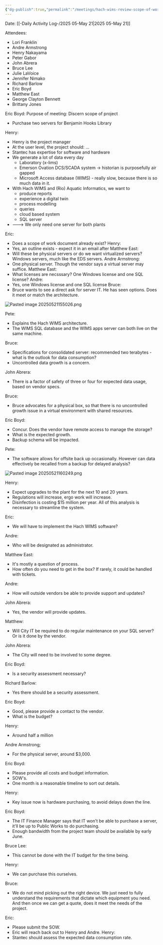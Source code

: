 ```yaml
---
{"dg-publish":true,"permalink":"/meetings/hach-wims-review-scope-of-work-2025-05-may-21/","noteIcon":"","created":"2025-07-07T14:23:46.003-05:00"}
---
```


Date: [[-Daily Activity Log-/2025 05-May 21\|2025 05-May 21]]


Attendees:
- Lori Franklin
- Andre Armstrong
- Henry Nakayama
- Peter Gabor
- John Abrera
- Bruce Lee
- Julie LaVoice
- Jennifer Nimako
- Richard Barlow
- Eric Boyd
- Matthew East
- George Clayton Bennett
- Brittany Jones


Eric Boyd: Purpose of meeting: Discern scope of project
- Purchase two servers for Benjamin Hooks Library


Henry: 
- Henry is the project manager
- At the user level, the project should: ... 
- Stantec has expertise for software and hardware
- We generate a lot of data every day
	- Laboratory (x-lims)
	- Emerson Ovation DCS/SCADA system -> historian is purposefully air gapped
	- Microsoft Access database (WIMS) - really slow, because there is so much data in it.
- With Hach WIMS and (Rio) Aquatic Informatics, we want to
	- produce reports
	- experience a digital twin
	- process modelling
	- queries
	- cloud based system
	- SQL server
- ---> We only need one server for both plants

Eric:
- Does a scope of work document already exist?
Henry:
- Yes, an outline exists - expect it in an email after
Matthew East:
- Will these be physical servers or do we want virtualized servers? Windows servers, much like the EDS servers. 
Andre Armstrong:
- One physical server. Though the vendor says a virtual server may suffice.
Matthew East:
- What licenses are necsssary? One Windows license and one SQL license?
Andre:
- Yes, one Windows license and one SQL license
Bruce:
- Bruce wants to see a direct ask for server IT. He has seen options. Does it meet or match the architecture. 

![Pasted image 20250521155026.png](/img/user/Pasted%20image%2020250521155026.png)

Pete:
- Explains the Hach WIMS architecture.
- The WIMS SQL database and the WIMS apps server can both live on the same machine.

Bruce:
- Specifications for consolidated server: recommended two terabytes - what is the outlook for data consumption?
- Uncontrolled data growth is a concern.

John Abrera:
- There is a factor of safety of three or four for expected data usage, based on vendor specs.

Bruce:
- Bruce advocates for a physical box, so that there is no uncontrolled growth issue in a virtual environment with shared resources.

Eric Boyd:
- Concur. Does the vendor have remote access to manage the storage?
- What is the expected growth.
- Backup schema will be impacted.

Pete:
- The software allows for offsite back up occasionally. However can data effectively be recalled from a backup for delayed analysis?
  
![Pasted image 20250521160249.png](/img/user/Pasted%20image%2020250521160249.png)

Henry:
- Expect upgrades to the plant for the next 10 and 20 years.
- Regulations will increase, ergo work will increase.
- Disinfection is costing $15 million per year. All of this analysis is necessary to streamline the system.

Eric:
- We will have to implement the Hach WIMS software?

Andre:
- Who will be designated as administrator.

Matthew East:
- It's mostly a question of process.
- How often do you need to get in the box? If rarely, it could be handled with tickets.

Andre:
- How will outside vendors be able to provide support and updates?

John Abrera:
- Yes, the vendor will provide updates.

Matthew:
- Will City IT be required to do regular maintenance on your SQL server? Or is it done by the vendor.

John Abrera:
- The City will need to be involved to some degree.

Eric Boyd:
- Is a security assessment necessary?

Richard Barlow:
- Yes there should be a security assessment.

Eric Boyd:
- Good, please provide a contact to the vendor.
- What is the budget?

Henry:
- Around half a million

Andre Armstrong;
- For the physical server, around $3,000.

Eric Boyd:
- Please provide all costs and budget information.
- SOW's.
- One month is a reasonable timeline to sort out details.

Henry:
- Key issue now is hardware purchasing, to avoid delays down the line.

Eric Boyd:
- The IT Finance Manager says that IT won't be able to purchase a server, it'll be up to Public Works to do purchasing. 
- Enough bandwidth from the project team should be available by early June.

Bruce Lee:
- This cannot be done with the IT budget for the time being.

Henry:
- We can purchase this ourselves.

Bruce:
- We do not mind picking out the right device. We just need to fully understand the requirements that dictate which equipment you need. And then once we can get a quote, does it meet the needs of the project. 

Eric:
- Please submit the SOW.
- Eric will reach back out to Henry and Andre.
Henry:
- Stantec should assess the expected data consumption rate.